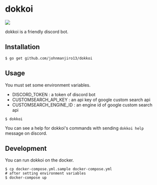 # dokkoi
![](https://github.com/johnmanjiro13/dokkoi/workflows/test%20and%20build/badge.svg?branch=main)

dokkoi is a friendly discord bot.

## Installation
```
$ go get github.com/johnmanjiro13/dokkoi
```

## Usage
You must set some environment variables.
* DISCORD_TOKEN : a token of discord bot
* CUSTOMSEARCH_API_KEY : an api key of google custom search api
* CUSTOMSEARCH_ENGINE_ID : an engine id of google custom search api

```
$ dokkoi
```

You can see a help for dokkoi's commands with sending `dokkoi help` message on discord.

## Development
You can run dokkoi on the docker.
```
$ cp docker-compose.yml.sample docker-compose.yml
# after setting environment variables
$ docker-compose up
```
